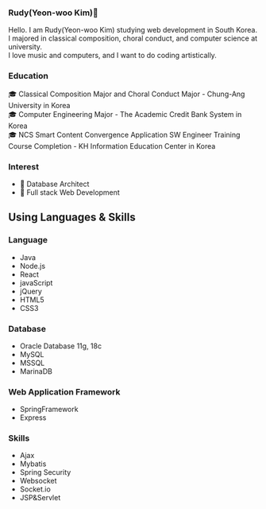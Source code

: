 ### Rudy(Yeon-woo Kim)👋

Hello. I am Rudy(Yeon-woo Kim) studying web development in South Korea.     
I majored in classical composition, choral conduct, and computer science at university.     
I love music and computers, and I want to do coding artistically.    

### Education

🎓 Classical Composition Major and Choral Conduct Major - Chung-Ang University in Korea     
🎓 Computer Engineering Major - The Academic Credit Bank System in Korea    
🎓 NCS Smart Content Convergence Application SW Engineer Training Course Completion - KH Information Education Center in Korea    

### Interest
* 🌱 Database Architect
* 🌱 Full stack Web Development

## Using Languages & Skills
### Language
* Java
* Node.js
* React
* javaScript
* jQuery
* HTML5
* CSS3

### Database
* Oracle Database 11g, 18c
* MySQL
* MSSQL
* MarinaDB

### Web Application Framework
* SpringFramework
* Express

### Skills
* Ajax
* Mybatis
* Spring Security
* Websocket
* Socket.io
* JSP&Servlet

<!--
**ehdqkd616/ehdqkd616** is a ✨ _special_ ✨ repository because its `README.md` (this file) appears on your GitHub profile.

Here are some ideas to get you started:

- 🔭 I’m currently working on ...
- 🌱 I’m currently learning ...
- 👯 I’m looking to collaborate on ...
- 🤔 I’m looking for help with ...
- 💬 Ask me about ...
- 📫 How to reach me: ...
- 😄 Pronouns: ...
- ⚡ Fun fact: ...
-->
